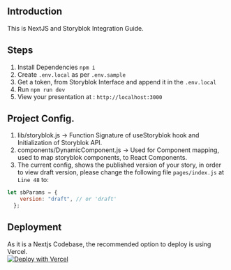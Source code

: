 ## Introduction

This is NextJS and Storyblok Integration Guide.

## Steps
1. Install Dependencies `npm i` 
2. Create `.env.local` as per `.env.sample` 
3. Get a token, from Storyblok Interface and append it in the `.env.local`
4. Run `npm run dev` 
5. View your presentation at : `http://localhost:3000`


## Project Config.

1. lib/storyblok.js -> Function Signature of useStoryblok hook and Initialization of Storyblok API.
2. components/DynamicComponent.js -> Used for Component mapping, used to map storyblok components, to React Components.
3. The current config, shows the published version of your story, in order to view draft version, please change the following file `pages/index.js` at `Line 48` to:

```js
let sbParams = {
    version: "draft", // or 'draft'
  };
```

## Deployment

As it is a Nextjs Codebase, the recommended option to deploy is using Vercel.<br/>
[![Deploy with Vercel](https://vercel.com/button)](https://vercel.com/new/clone?repository-url=https%3A%2F%2Fgithub.com%2Fimabp%2FNextjsIntegrationGuide)
